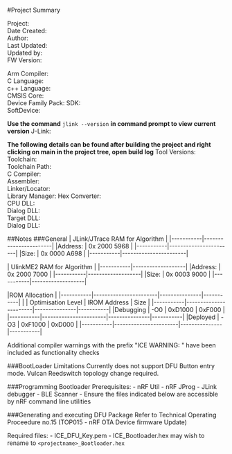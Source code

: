 #Project Summary

Project:			
Date Created: 		
Author:				
Last Updated:		
Updated by:						
FW Version:			

Arm Compiler:		
C Language:			
c++ Language:		
CMSIS Core:			
Device Family Pack:	
SDK:				
SoftDevice:		

**Use the command** `jlink --version` **in command prompt to view current version**
J-Link:				

**The following details can be found after building the project and right clicking on main in the project tree, open build log**
Tool Versions:
Toolchain:       
Toolchain Path:  
C Compiler:      
Assembler:       
Linker/Locator:  
Library Manager: 
Hex Converter:   
CPU DLL:         
Dialog DLL:      
Target DLL:      
Dialog DLL:      


##Notes
###General
| JLink/JTrace RAM for Algorithm	|
|-----------|-----------------------|
|Address:	|	0x 2000 5968 		|
|-----------|-----------------------|
|Size:		|	0x 0000 A698		|
|-----------|-----------------------|

| UlinkME2 RAM for Algorithm	|
|-----------|-------------------|
|Address:	|	0x 2000 7000	|
|-----------|-------------------|
|Size:		|	0x 0003 9000	|
|-----------|-------------------|

|ROM Allocation													|
|-----------|-----------------------|---------------|-----------|
|			| Optimisation Level	| IROM Address	| Size 		|
|-----------|-----------------------|---------------|-----------|
|Debugging	| -O0 					| 0xD1000		| 0xF000	|
|-----------|-----------------------|---------------|-----------|
|Deployed	| -O3 					| 0xF1000		| 0xD000	|
|-----------|-----------------------|---------------|-----------|

Additional compiler warnings with the prefix "ICE WARNING: <message>" have been included as functionality checks


###BootLoader Limitations
Currently does not support DFU Button entry mode. Vulcan Reedswitch topology change required.


###Programming Bootloader
Prerequisites:
	- nRF Util
	- nRF JProg
	- JLink debugger
	- BLE Scanner
	- Ensure the files indicated below are accessible by nRF command line utilities
	

###Generating and executing DFU Package
Refer to Technical Operating Proceedure no.15 (TOP015 - nRF OTA Device firmware Update)

Required files:
	- ICE_DFU_Key.pem
	- ICE_Bootloader.hex may wish to rename to `<projectname>_Bootloader.hex`
		
		
